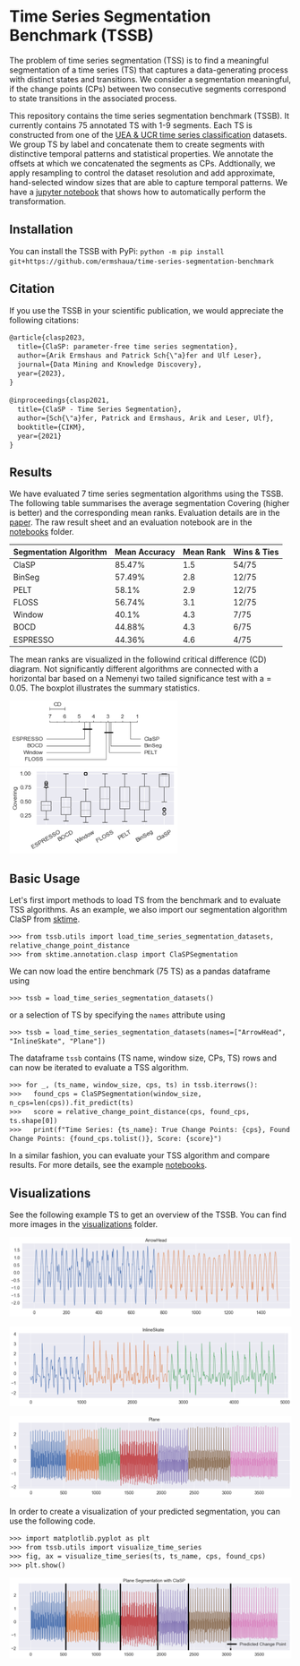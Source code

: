 # Time Series Segmentation Benchmark (TSSB)
The problem of time series segmentation (TSS) is to find a meaningful segmentation of a time series (TS) that captures a data-generating process with distinct states and transitions. We consider a segmentation meaningful, if the change points (CPs) between two consecutive segments correspond to state transitions in the associated process. 

This repository contains the time series segmentation benchmark (TSSB). It currently contains 75 annotated TS with 1-9 segments. Each TS is constructed from one of the <a target="_blank" href="http://timeseriesclassification.com/">UEA & UCR time series classification</a> datasets. We group TS by label and concatenate them to create segments with distinctive temporal patterns and statistical properties. We annotate the offsets at which we concatenated the segments as CPs. Addtionally, we apply resampling to control the dataset resolution and add approximate, hand-selected window sizes that are able to capture temporal patterns. We have a <a target="_blank" href="https://github.com/ermshaua/time-series-segmentation-benchmark/blob/main/tssb/notebooks/dataset_generation.ipynb">jupyter notebook</a> that shows how to automatically perform the transformation.   

## Installation
You can install the TSSB with PyPi:
`python -m pip install git+https://github.com/ermshaua/time-series-segmentation-benchmark` 

## Citation
If you use the TSSB in your scientific publication, we would appreciate the following citations:

```
@article{clasp2023,
  title={ClaSP: parameter-free time series segmentation},
  author={Arik Ermshaus and Patrick Sch{\"a}fer and Ulf Leser},
  journal={Data Mining and Knowledge Discovery},
  year={2023},
}

@inproceedings{clasp2021,
  title={ClaSP - Time Series Segmentation},
  author={Sch{\"a}fer, Patrick and Ermshaus, Arik and Leser, Ulf},
  booktitle={CIKM},
  year={2021}
}
```

## Results

We have evaluated 7 time series segmentation algorithms using the TSSB. The following table summarises the average segmentation Covering (higher is better) and the corresponding mean ranks. Evaluation details are in the <a target="_blank" href="https://arxiv.org/pdf/2207.13987.pdf">paper</a>. The raw result sheet and an evaluation notebook are in the <a target="_blank" href="https://github.com/ermshaua/time-series-segmentation-benchmark/tree/main/tssb/notebooks">notebooks</a> folder.

| Segmentation Algorithm | Mean Accuracy | Mean Rank | Wins & Ties |
|------------------------|---------------| --------- |-------------
| ClaSP                  |  85.47%             | 1.5       | 54/75         |
| BinSeg                 |  57.49%             | 2.8       | 12/75         |
| PELT                   |  58.1%             | 2.9       | 12/75         |
| FLOSS                  |  56.74%             | 3.1       | 12/75         |
| Window                 |  40.1%             | 4.3       | 7/75         |
| BOCD                   |  44.88%             | 4.3       | 6/75         |
| ESPRESSO               |  44.36%             | 4.6       | 4/75         |

The mean ranks are visualized in the followind critical difference (CD) diagram. Not significantly different algorithms are connected with a horizontal bar based
on a Nemenyi two tailed significance test with a = 0.05. The boxplot illustrates the summary statistics.

<p float="left">
  <img src="tssb/ranks.png" width="300" />
  <img src="tssb/boxplot.png" width="300" />
</p>

## Basic Usage
Let's first import methods to load TS from the benchmark and to evaluate TSS algorithms. As an example, we also import our segmentation algorithm ClaSP from <a target="_blank" href="https://github.com/alan-turing-institute/sktime/">sktime</a>. 

```python3
>>> from tssb.utils import load_time_series_segmentation_datasets, relative_change_point_distance
>>> from sktime.annotation.clasp import ClaSPSegmentation
```

We can now load the entire benchmark (75 TS) as a pandas dataframe using 

```python3
>>> tssb = load_time_series_segmentation_datasets()
```

or a selection of TS by specifying the `names` attribute using

```python3
>>> tssb = load_time_series_segmentation_datasets(names=["ArrowHead", "InlineSkate", "Plane"])
```

The dataframe `tssb` contains (TS name, window size, CPs, TS) rows and can now be iterated to evaluate a TSS algorithm.

```python3
>>> for _, (ts_name, window_size, cps, ts) in tssb.iterrows():
>>>   found_cps = ClaSPSegmentation(window_size, n_cps=len(cps)).fit_predict(ts)
>>>   score = relative_change_point_distance(cps, found_cps, ts.shape[0])
>>>   print(f"Time Series: {ts_name}: True Change Points: {cps}, Found Change Points: {found_cps.tolist()}, Score: {score}")
```

In a similar fashion, you can evaluate your TSS algorithm and compare results. For more details, see the example <a href="https://github.com/ermshaua/time-series-segmentation-benchmark/tree/main/tssb/notebooks">notebooks</a>.

## Visualizations

See the following example TS to get an overview of the TSSB. You can find more images in the <a href="https://github.com/ermshaua/time-series-segmentation-benchmark/tree/main/tssb/visualizations">visualizations</a> folder.

![image](tssb/visualizations/ArrowHead.png)

![image](tssb/visualizations/InlineSkate.png)

![image](tssb/visualizations/Plane.png)

In order to create a visualization of your predicted segmentation, you can use the following code.

```python3
>>> import matplotlib.pyplot as plt
>>> from tssb.utils import visualize_time_series
>>> fig, ax = visualize_time_series(ts, ts_name, cps, found_cps)
>>> plt.show()
```

![image](tssb/plane_example_segmentation.png)

